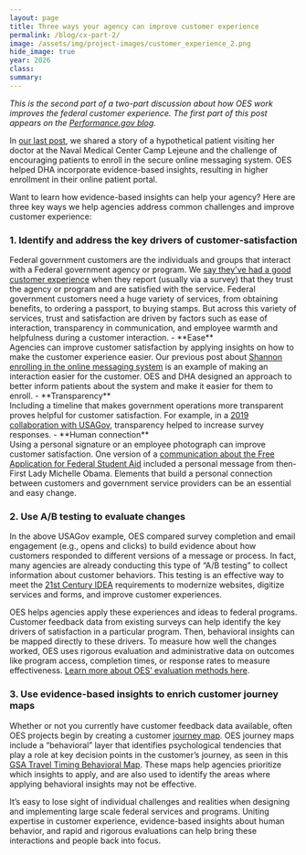 ```yaml
---	
layout: page	
title: Three ways your agency can improve customer experience
permalink: /blog/cx-part-2/	
image: /assets/img/project-images/customer_experience_2.png
hide_image: true
year: 2026
class:	
summary: 	
---	
```


*This is the second part of a two-part discussion about how OES work improves the federal customer experience. The first part of this post appears on the  <a href="https://www.performance.gov/blog/spotlight-government-team-works-to-improve-services-for-all/" target="_blank">Performance.gov blog</a>.*

In <a href="https://oes.gsa.gov/blog/cx-part-1/" target="_blank">our last post</a>, we shared a story of a hypothetical patient visiting her doctor at the Naval Medical Center Camp Lejeune and the challenge of encouraging patients to enroll in the secure online messaging system. OES helped DHA incorporate evidence-based insights, resulting in higher enrollment in their online patient portal.

Want to learn how evidence-based insights can help your agency? Here are three key ways we help agencies address common challenges and improve customer experience:
 
<h3>1. Identify and address the key drivers of customer-satisfaction</h3>
Federal government customers are the individuals and groups that interact with a Federal government agency or program. We <a href="http://performance.gov/cx/blog/what-we-learned-from-customers-2020/" target="_blank">say they've had a good customer experience</a> when they report (usually via a survey) that they trust the agency or program and are satisfied with the service. Federal government customers need a huge variety of services, from obtaining benefits, to ordering a passport, to buying stamps. But across this variety of services, trust and satisfaction are driven by factors such as ease of interaction, transparency in communication, and employee warmth and helpfulness during a customer interaction. 
- **Ease**<br>
Agencies can improve customer satisfaction by applying insights on how to make the customer experience easier. Our previous post about <a href="https://www.performance.gov/blog/spotlight-government-team-works-to-improve-services-for-all/" target="_blank">Shannon enrolling in the online messaging system</a> is an example of making an interaction easier for the customer. OES and DHA designed an approach to better inform patients about the system and make it easier for them to enroll. 
- **Transparency** <br>
Including a timeline that makes government operations more transparent proves helpful for customer satisfaction. For example, in a <a href="https://oes.gsa.gov/projects/USAGov-survey/" target="_blank">2019 collaboration with USAGov</a>, transparency helped to increase survey responses.
- **Human connection** <br>
Using a personal signature or an employee photograph can improve customer satisfaction. One version of a <a href="https://oes.gsa.gov/assets/abstracts/1615-Financial-Aid-for-HUD-Assisted-Youth.pdf" target="_blank">communication about the Free Application for Federal Student Aid</a> included a personal message from then-First Lady Michelle Obama. Elements that build a personal connection between customers and government service providers can be an essential and easy change. 

<h3>2. Use A/B testing to evaluate changes </h3>
In the above USAGov example, OES compared survey completion and email engagement (e.g., opens and clicks) to build evidence about how customers responded to different versions of a message or process. In fact, many agencies are already conducting this type of “A/B testing” to collect information about customer behaviors. This testing is an effective way to meet the <a href="https://digital.gov/resources/21st-century-integrated-digital-experience-act/" target="_blank">21st Century IDEA</a> requirements to modernize websites, digitize services and forms, and improve customer experiences.
 
OES helps agencies apply these experiences and ideas to federal programs. Customer feedback data from existing surveys can help identify the key drivers of satisfaction in a particular program. Then, behavioral insights can be mapped directly to these drivers. To measure how well the changes worked, OES uses rigorous evaluation and administrative data on outcomes like program access, completion times, or response rates to measure effectiveness. <a href="https://oes.gsa.gov/methods/" target="_blank">Learn more about OES’ evaluation methods here</a>. 

<h3>3. Use evidence-based insights to enrich customer journey maps</h3>
Whether or not you currently have customer feedback data available, often OES projects begin by creating a customer <a href="https://www.performance.gov/cx/blog/mapping-cx-journey/" target="_blank">journey map</a>. OES journey maps include a “behavioral” layer that identifies psychological tendencies that play a role at key decision points in the customer’s journey, as seen in this <a href="https://www.performance.gov/cx/blog/mapping-cx-journey/" target="_blank">GSA Travel Timing Behavioral Map</a>. These maps help agencies prioritize which insights to apply, and are also used to identify the areas where applying behavioral insights may not be effective.

It’s easy to lose sight of individual challenges and realities when designing and implementing large scale federal services and programs. Uniting expertise in customer experience, evidence-based insights about human behavior, and rapid and rigorous evaluations can help bring these interactions and people back into focus.
